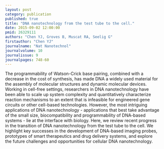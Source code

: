 ```yaml
---
layout: post
category: publication
published: true
title: "DNA nanotechnology from the test tube to the cell."
date: 2015-09-02 12:00:00
pmid: 26329111
authors: "Chen YJ, Groves B, Muscat RA, Seelig G"
firstauthor: "Chen YJ"
journalname: "Nat Nanotechnol"
journalvolume: 10
journalissue: 9
journalpages: 748-60
---
```


The programmability of Watson-Crick base pairing, combined with a decrease in the cost of synthesis, has made DNA a widely used material for the assembly of molecular structures and dynamic molecular devices. Working in cell-free settings, researchers in DNA nanotechnology have been able to scale up system complexity and quantitatively characterize reaction mechanisms to an extent that is infeasible for engineered gene circuits or other cell-based technologies. However, the most intriguing applications of DNA nanotechnology - applications that best take advantage of the small size, biocompatibility and programmability of DNA-based systems - lie at the interface with biology. Here, we review recent progress in the transition of DNA nanotechnology from the test tube to the cell. We highlight key successes in the development of DNA-based imaging probes, prototypes of smart therapeutics and drug delivery systems, and explore the future challenges and opportunities for cellular DNA nanotechnology.

